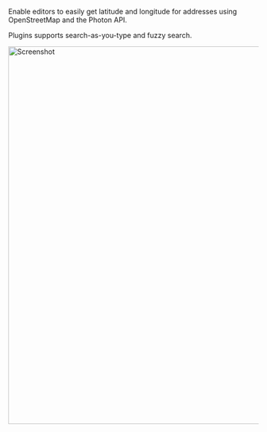 Enable editors to easily get latitude and longitude for addresses using OpenStreetMap and the Photon API.

Plugins supports search-as-you-type and fuzzy search.

<img width="761" alt="Screenshot" src="https://github.com/user-attachments/assets/4b5e3f80-d582-479a-848d-6adb9265f710" />
